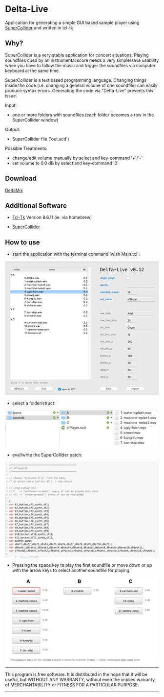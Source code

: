# **Delta-Live**

Application for generating a simple GUI based sample player using [SuperCollider](https://supercollider.github.io/download) and written in tcl-tk

## Why?

SuperCollider is a very stable application for concert situations. Playing soundfiles cued by an instrumental score needs a very simple/save usability when you have to follow the music and trigger the soundfiles via computer keyboard at the same time.


SuperCollider is a text based programming language. Changing things inside the code (i.e. changing a general volume of one soundfile) can easily produce syntax errors. Generating the code via "Delta-Live" prevents this issue.


Input:

- one or more folders with soundfiles (each folder becomes a row in the SuperCollider window)

Output:

- SuperCollider file ('out.scd')


Possible Treatments:

- change/edit volume manually by select and key-command '+'/'-'
- set volume to 0.0 dB by select and key-command '0'

## Download
[DeltaMix](https://github.com/Suppan/DeltaMix/releases/)

## Additional Software  

- [Tcl-Tk](https://www.tcl.tk) Version 8.6.11 (ie. via homebrew)

- [SuperCollider](https://supercollider.github.io/download)

## How to use

- start the application with the terminal command 'wish Main.tcl':

<div align="center"><img src="/resources/icons/app.png" width="800px"</img></div>  



- select a folder/struct:

<div align="center"><img src="/resources/icons/folder-struct.png" width="600px"</img></div>  



- eval/write the SuperCollider patch:

<div align="center"><img src="/resources/icons/Code.png" width="600px"</img></div> 



- Pressing the space key to play the first soundfile or move down or up with the arrow keys to select another soundfile for playing.  

<div align="center"><img src="/resources/icons/SC_window.png" width="600px"</img></div> 

*************
This program is free software. It is distributed in the hope that it will be useful, but WITHOUT ANY WARRANTY, without even the implied warranty of MERCHANTABILITY or FITNESS FOR A PARTICULAR PURPOSE. 
*************
